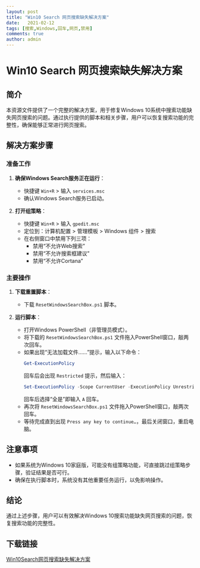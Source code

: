 ```yaml
---
layout: post
title: "Win10 Search 网页搜索缺失解决方案"
date:   2021-02-12
tags: [搜索,Windows,回车,网页,禁用]
comments: true
author: admin
---
```

# Win10 Search 网页搜索缺失解决方案

## 简介
本资源文件提供了一个完整的解决方案，用于修复Windows 10系统中搜索功能缺失网页搜索的问题。通过执行提供的脚本和相关步骤，用户可以恢复搜索功能的完整性，确保能够正常进行网页搜索。

## 解决方案步骤

### 准备工作
1. **确保Windows Search服务正在运行**：
   - 快捷键 `Win+R` > 输入 `services.msc`
   - 确认Windows Search服务已启动。

2. **打开组策略**：
   - 快捷键 `Win+R` > 输入 `gpedit.msc`
   - 定位到：计算机配置 > 管理模板 > Windows 组件 > 搜索
   - 在右侧窗口中禁用下列三项：
     - 禁用“不允许Web搜索”
     - 禁用“不允许搜索框建议”
     - 禁用“不允许Cortana”

### 主要操作
1. **下载重置脚本**：
   - 下载 `ResetWindowsSearchBox.ps1` 脚本。

2. **运行脚本**：
   - 打开Windows PowerShell（非管理员模式）。
   - 将下载的 `ResetWindowsSearchBox.ps1` 文件拖入PowerShell窗口，敲两次回车。
   - 如果出现“无法加载文件……”提示，输入以下命令：
     ```powershell
     Get-ExecutionPolicy
     ```
     回车后会出现 `Restricted` 提示，然后输入：
     ```powershell
     Set-ExecutionPolicy -Scope CurrentUser -ExecutionPolicy Unrestricted
     ```
     回车后选择“全是”即输入 `A` 回车。
   - 再次将 `ResetWindowsSearchBox.ps1` 文件拖入PowerShell窗口，敲两次回车。
   - 等待完成直到出现 `Press any key to continue…`，最后关闭窗口，重启电脑。

## 注意事项
- 如果系统为Windows 10家庭版，可能没有组策略功能，可直接跳过组策略步骤，验证结果是否可行。
- 确保在执行脚本时，系统没有其他重要任务运行，以免影响操作。

## 结论
通过上述步骤，用户可以有效解决Windows 10搜索功能缺失网页搜索的问题，恢复搜索功能的完整性。

## 下载链接

[Win10Search网页搜索缺失解决方案](https://pan.quark.cn/s/497289120da1)